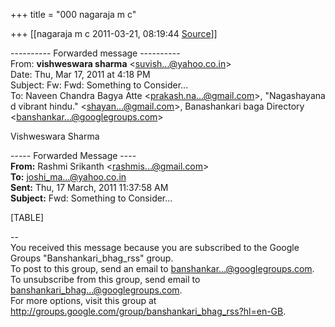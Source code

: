 +++
title = "000 nagaraja m c"

+++
[[nagaraja m c	2011-03-21, 08:19:44 [Source](https://groups.google.com/g/bvparishat/c/ipcRNrN0Qno)]]



  
  

---------- Forwarded message ----------  
From: **vishweswara sharma** \<[suvish...@yahoo.co.in]()\>  
Date: Thu, Mar 17, 2011 at 4:18 PM  
Subject: Fw: Fwd: Something to Consider...  
To: Naveen Chandra Bagya Atte \<[prakash.na...@gmail.com]()\>, "Nagashayana d vibrant hindu." \<[shayan...@gmail.com]()\>, Banashankari baga Directory \<[banshankar...@googlegroups.com]()\>  
  
  

  



Vishweswara Sharma

  

  

----- Forwarded Message ----  
**From:** Rashmi Srikanth \<[rashmis...@gmail.com]()\>  
**To:** [joshi_ma...@yahoo.co.in]()  
**Sent:** Thu, 17 March, 2011 11:37:58 AM  
**Subject:** Fwd: Something to Consider...  
  
  
  

  

[TABLE]

  

  

  

  

  

--  
You received this message because you are subscribed to the Google Groups "Banshankari_bhag_rss" group.  
To post to this group, send an email to [banshankar...@googlegroups.com]().  
To unsubscribe from this group, send email to [banshankari_bhag...@googlegroups.com]().  
For more options, visit this group at <http://groups.google.com/group/banshankari_bhag_rss?hl=en-GB>.  

  

